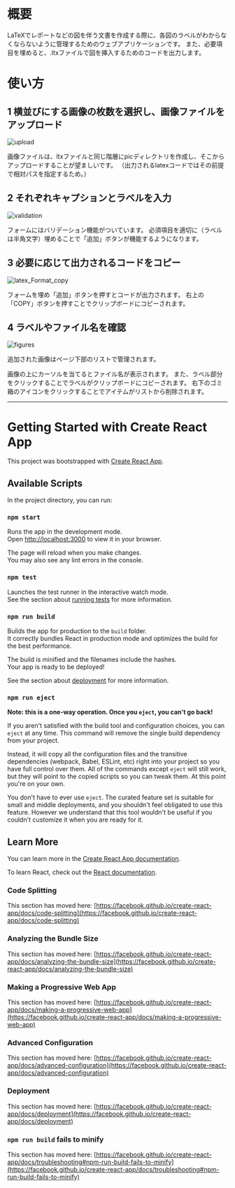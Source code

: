 # 概要

LaTeXでレポートなどの図を伴う文書を作成する際に、各図のラベルがわからなくならないように管理するためのウェブアプリケーションです。
また、必要項目を埋めると、.ltxファイルで図を挿入するためのコードを出力します。

# 使い方

## 1 横並びにする画像の枚数を選択し、画像ファイルをアップロード

![upload](https://github.com/haru960197/LatexFigureManager/assets/124692504/3bb5e403-a1f5-4c70-953a-6142c0d42294)

画像ファイルは、ltxファイルと同じ階層にpicディレクトリを作成し、そこからアップロードすることが望ましいです。
（出力されるlatexコードではその前提で相対パスを指定するため。）

## 2 それぞれキャプションとラベルを入力

![validation](https://github.com/haru960197/LatexFigureManager/assets/124692504/9ebd6dab-30e4-417c-a825-ce288aacfa75)

フォームにはバリデーション機能がついています。
必須項目を適切に（ラベルは半角文字）埋めることで「追加」ボタンが機能するようになります。

## 3 必要に応じて出力されるコードをコピー

![latex_Format_copy](https://github.com/haru960197/LatexFigureManager/assets/124692504/e7250784-f325-491c-b73d-06dbd45dda01)

フォームを埋め「追加」ボタンを押すとコードが出力されます。
右上の「COPY」ボタンを押すことでクリップボードにコピーされます。

## 4 ラベルやファイル名を確認

![figures](https://github.com/haru960197/LatexFigureManager/assets/124692504/189a918e-8d66-41b9-9998-4690d30cc316)

追加された画像はページ下部のリストで管理されます。

画像の上にカーソルを当てるとファイル名が表示されます。
また、ラベル部分をクリックすることでラベルがクリップボードにコピーされます。
右下のゴミ箱のアイコンをクリックすることでアイテムがリストから削除されます。

***

# Getting Started with Create React App

This project was bootstrapped with [Create React App](https://github.com/facebook/create-react-app).

## Available Scripts

In the project directory, you can run:

### `npm start`

Runs the app in the development mode.\
Open [http://localhost:3000](http://localhost:3000) to view it in your browser.

The page will reload when you make changes.\
You may also see any lint errors in the console.

### `npm test`

Launches the test runner in the interactive watch mode.\
See the section about [running tests](https://facebook.github.io/create-react-app/docs/running-tests) for more information.

### `npm run build`

Builds the app for production to the `build` folder.\
It correctly bundles React in production mode and optimizes the build for the best performance.

The build is minified and the filenames include the hashes.\
Your app is ready to be deployed!

See the section about [deployment](https://facebook.github.io/create-react-app/docs/deployment) for more information.

### `npm run eject`

**Note: this is a one-way operation. Once you `eject`, you can't go back!**

If you aren't satisfied with the build tool and configuration choices, you can `eject` at any time. This command will remove the single build dependency from your project.

Instead, it will copy all the configuration files and the transitive dependencies (webpack, Babel, ESLint, etc) right into your project so you have full control over them. All of the commands except `eject` will still work, but they will point to the copied scripts so you can tweak them. At this point you're on your own.

You don't have to ever use `eject`. The curated feature set is suitable for small and middle deployments, and you shouldn't feel obligated to use this feature. However we understand that this tool wouldn't be useful if you couldn't customize it when you are ready for it.

## Learn More

You can learn more in the [Create React App documentation](https://facebook.github.io/create-react-app/docs/getting-started).

To learn React, check out the [React documentation](https://reactjs.org/).

### Code Splitting

This section has moved here: [https://facebook.github.io/create-react-app/docs/code-splitting](https://facebook.github.io/create-react-app/docs/code-splitting)

### Analyzing the Bundle Size

This section has moved here: [https://facebook.github.io/create-react-app/docs/analyzing-the-bundle-size](https://facebook.github.io/create-react-app/docs/analyzing-the-bundle-size)

### Making a Progressive Web App

This section has moved here: [https://facebook.github.io/create-react-app/docs/making-a-progressive-web-app](https://facebook.github.io/create-react-app/docs/making-a-progressive-web-app)

### Advanced Configuration

This section has moved here: [https://facebook.github.io/create-react-app/docs/advanced-configuration](https://facebook.github.io/create-react-app/docs/advanced-configuration)

### Deployment

This section has moved here: [https://facebook.github.io/create-react-app/docs/deployment](https://facebook.github.io/create-react-app/docs/deployment)

### `npm run build` fails to minify

This section has moved here: [https://facebook.github.io/create-react-app/docs/troubleshooting#npm-run-build-fails-to-minify](https://facebook.github.io/create-react-app/docs/troubleshooting#npm-run-build-fails-to-minify)
